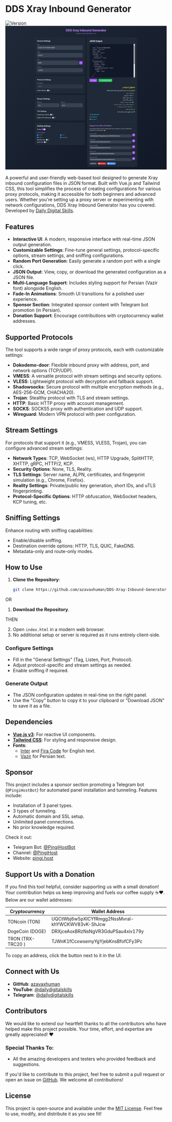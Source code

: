 # DDS Xray Inbound Generator

![Version](https://img.shields.io/badge/version-3.0-blue.svg)  
![Example Image](assest/sc.png)

A powerful and user-friendly web-based tool designed to generate Xray inbound configuration files in JSON format. Built with Vue.js and Tailwind CSS, this tool simplifies the process of creating configurations for various proxy protocols, making it accessible for both beginners and advanced users. Whether you're setting up a proxy server or experimenting with network configurations, DDS Xray Inbound Generator has you covered. Developed by [Daily Digital Skills](https://t.me/dailydigitalskills).

## Features

- **Interactive UI**: A modern, responsive interface with real-time JSON output generation.
- **Customizable Settings**: Fine-tune general settings, protocol-specific options, stream settings, and sniffing configurations.
- **Random Port Generation**: Easily generate a random port with a single click.
- **JSON Output**: View, copy, or download the generated configuration as a JSON file.
- **Multi-Language Support**: Includes styling support for Persian (Vazir font) alongside English.
- **Fade-In Animations**: Smooth UI transitions for a polished user experience.
- **Sponsor Section**: Integrated sponsor content with Telegram bot promotion (in Persian).
- **Donation Support**: Encourage contributions with cryptocurrency wallet addresses.

## Supported Protocols

The tool supports a wide range of proxy protocols, each with customizable settings:

- **Dokodemo-door**: Flexible inbound proxy with address, port, and network options (TCP/UDP).
- **VMESS**: A versatile protocol with stream settings and security options.
- **VLESS**: Lightweight protocol with decryption and fallback support.
- **Shadowsocks**: Secure protocol with multiple encryption methods (e.g., AES-256-GCM, CHACHA20).
- **Trojan**: Stealthy protocol with TLS and stream settings.
- **HTTP**: Basic HTTP proxy with account management.
- **SOCKS**: SOCKS5 proxy with authentication and UDP support.
- **Wireguard**: Modern VPN protocol with peer configuration.

## Stream Settings

For protocols that support it (e.g., VMESS, VLESS, Trojan), you can configure advanced stream settings:

- **Network Types**: TCP, WebSocket (ws), HTTP Upgrade, SplitHTTP, XHTTP, gRPC, HTTP/2, KCP.
- **Security Options**: None, TLS, Reality.
- **TLS Settings**: Server name, ALPN, certificates, and fingerprint simulation (e.g., Chrome, Firefox).
- **Reality Settings**: Private/public key generation, short IDs, and uTLS fingerprinting.
- **Protocol-Specific Options**: HTTP obfuscation, WebSocket headers, KCP tuning, etc.

## Sniffing Settings

Enhance routing with sniffing capabilities:

- Enable/disable sniffing.
- Destination override options: HTTP, TLS, QUIC, FakeDNS.
- Metadata-only and route-only modes.

## How to Use

1. **Clone the Repository**:
   ```bash
   git clone https://github.com/azavaxhuman/DDS-Xray-Inbound-Generator.git
   ```

OR

1. **Download the Repository**.

THEN

2. Open `index.html` in a modern web browser.
3. No additional setup or server is required as it runs entirely client-side.

### Configure Settings

- Fill in the "General Settings" (Tag, Listen, Port, Protocol).
- Adjust protocol-specific and stream settings as needed.
- Enable sniffing if required.

### Generate Output

- The JSON configuration updates in real-time on the right panel.
- Use the "Copy" button to copy it to your clipboard or "Download JSON" to save it as a file.

## Dependencies

- **[Vue.js v3](https://vuejs.org/)**: For reactive UI components.
- **[Tailwind CSS](https://tailwindcss.com/)**: For styling and responsive design.
- **Fonts**:
  - [Inter](https://fonts.google.com/specimen/Inter) and [Fira Code](https://fonts.google.com/specimen/Fira+Code) for English text.
  - [Vazir](https://fonts.google.com/specimen/Vazir) for Persian text.

## Sponsor

This project includes a sponsor section promoting a Telegram bot (`@PingiHostBot`) for automated panel installation and tunneling. Features include:

- Installation of 3 panel types.
- 3 types of tunneling.
- Automatic domain and SSL setup.
- Unlimited panel connections.
- No prior knowledge required.

Check it out:

- Telegram Bot: [@PingiHostBot](https://t.me/PingiHostBot)
- Channel: [@PingiHost](https://t.me/PingiHost)
- Website: [pingi.host](https://pingi.host)

## Support Us with a Donation

If you find this tool helpful, consider supporting us with a small donation! Your contribution helps us keep improving and fuels our coffee supply ☕❤️. Below are our wallet addresses:

| Cryptocurrency    | Wallet Address                                   |
| ----------------- | ------------------------------------------------ |
| TONcoin (TON)     | UQCtWbj6w5pXICYfRmgg2NssMvral-khYWCKWV83vK-ShJcw |
| DogeCoin (DOGE)   | DRXjceAoxBRzNsNgVR3GduPSau4xiv179y               |
| TRON (TRX-TRC20 ) | TJWnK1fCcxwsemyYgYjebKnsBfofCFy3Pc               |

To copy an address, click the button next to it in the UI.

## Connect with Us

- **GitHub**: [azavaxhuman](https://github.com/azavaxhuman/)
- **YouTube**: [@dailydigitalskills](https://youtube.com/@dailydigitalskills)
- **Telegram**: [@dailydigitalskills](https://t.me/dailydigitalskills)

## Contributors

We would like to extend our heartfelt thanks to all the contributors who have helped make this project possible. Your time, effort, and expertise are greatly appreciated! ❤️

### Special Thanks To:

- All the amazing developers and testers who provided feedback and suggestions.

If you'd like to contribute to this project, feel free to submit a pull request or open an issue on [GitHub](https://github.com/azavaxhuman/DDS-Xray-Inbound-Generator). We welcome all contributions!

## License

This project is open-source and available under the [MIT License](LICENSE). Feel free to use, modify, and distribute it as you see fit!
